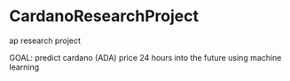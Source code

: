 # CardanoResearchProject
ap research project

GOAL:
predict cardano (ADA) price 24 hours into the future using machine learning

